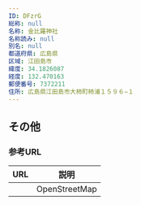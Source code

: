 ```yaml
---
ID: DFzrG
総称: null
名称: 金比羅神社
名称読み: null
別名: null
都道府県: 広島県
区域: 江田島市
緯度: 34.1826087
経度: 132.470163
郵便番号: 7372211
住所: 広島県江田島市大柿町柿浦１５９６−１
---
```


## その他

### 参考URL

| URL | 説明          |
| --- | ------------- |
|     | OpenStreetMap |
